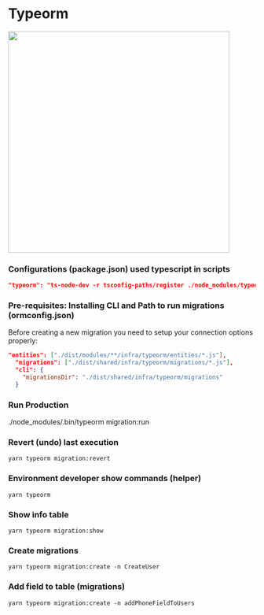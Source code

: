# Typeorm
<img src="https://miro.medium.com/max/683/1*XzJfDO6t-nCRqrWqv64t-g.png" width="450px">

### Configurations (package.json) used typescript in scripts
```json
"typeorm": "ts-node-dev -r tsconfig-paths/register ./node_modules/typeorm/cli.js",
```

### Pre-requisites: Installing CLI and Path to run migrations (ormconfig.json)
Before creating a new migration you need to setup your connection options properly:
```json
"entities": ["./dist/modules/**/infra/typeorm/entities/*.js"],
  "migrations": ["./dist/shared/infra/typeorm/migrations/*.js"],
  "cli": {
    "migrationsDir": "./dist/shared/infra/typeorm/migrations"
  }
```

### Run Production
./node_modules/.bin/typeorm migration:run

### Revert (undo) last execution
```
yarn typeorm migration:revert
```

### Environment developer show commands (helper)
```
yarn typeorm 
```

### Show info table
```
yarn typeorm migration:show
```
### Create migrations
```
yarn typeorm migration:create -n CreateUser
```
### Add field to table (migrations)
```
yarn typeorm migration:create -n addPhoneFieldToUsers
```
